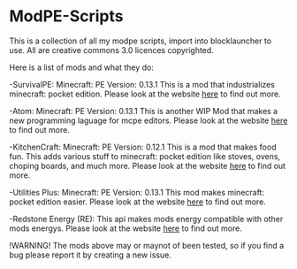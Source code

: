 # ModPE-Scripts
This is a collection of all my modpe scripts, import into blocklauncher to use. All are creative commons 3.0 licences copyrighted.

Here is a list of mods and what they do:

-SurvivalPE:
	Minecraft: PE Version: 0.13.1
	This is a mod that industrializes minecraft: pocket edition.
	Please look at the website [here](http://crazywolfy23.github.io/minecraft/SurvivalPE/) to find out more.
	
-Atom:
	Minecraft: PE Version: 0.13.1
	This is another WIP Mod that makes a new programming laguage for mcpe editors.
	Please look at the website [here]() to find out more.
	
-KitchenCraft:
	Minecraft: PE Version: 0.12.1
	This is a mod that makes food fun. This adds various stuff to minecraft: pocket edition like stoves, ovens, choping boards, and much more.
	Please look at the website [here]() to find out more.

-Utilities Plus:
	Minecraft: PE Version: 0.13.1
	This mod makes minecraft: pocket edition easier.
	Please look at the website [here]() to find out more.
	
-Redstone Energy (RE):
	This api makes mods energy compatible with other mods energys.
	Please look at the website [here](http://crazywolfy23.github.io/minecraft/RedstoneEnergyAPI/) to find out more.

!WARNING!
  The mods above may or maynot of been tested, so if you find a bug please report it by creating a new issue.